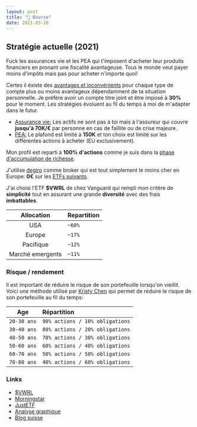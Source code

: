 ```yaml
---
layout: post
title: "💸 Bourse"
date: 2021-03-28
---
```


## Stratégie actuelle (2021)

Fuck les assurances vie et les PEA qui t'imposent d'acheter leur produits financiers en pronant une fiscalité avantageuse. Tous le monde veut payer moins d'impôts mais pas pour acheter n'importe quoi!

Certes il éxiste des [avantages et inconvénients](https://avenuedesinvestisseurs.fr/assurance-vie-ou-pea-que-choisir/#tableau-comparatif-assurance-vie-pea) pour chaque type de compte plus ou moins avantageux dépendamment de ta situation personnelle. Je préfère avoir un compte titre joint et être imposé à **30%** pour le moment. Les stratégies évoluent au fil du temps à moi de m'adapter dans le futur.

- [Assurance vie:](https://www.service-public.fr/particuliers/vosdroits/F15274) Les actifs ne sont pas à toi mais à l'assureur qui couvre **jusqu'à 70K/€** par personne en cas de faillite ou de crise majeure.
- [PEA:](https://www.service-public.fr/particuliers/vosdroits/F2385) Le plafond est limité à **150K** et ton choix est limité sur les différentes actions à acheter (EU exclusivement).

Mon profil est reparti à **100% d'actions** comme je suis dans la [phase d'accumulation de richesse](https://jlcollinsnh.com/2014/06/10/stocks-part-xxiii-selecting-your-asset-allocation/).

J'utilise [degiro](https://degiro.fr) comme broker qui est tout simplement le moins cher en Europe: **0€** sur les [ETFs suivants](https://www.degiro.fr/data/pdf/fr/S%C3%A9lection%20ETF%20gratuits.pdf).

J'ai choisi l'ETF **$VWRL** de chez Vanguard qui rempli mon critère de **simplicité** tout en assurant une grande **diversité** avec des frais **imbattables**.

|    Allocation    | Repartition |
| :--------------: | :---------- |
|       USA        | `~60%`      |
|      Europe      | `~17%`      |
|    Pacifique     | `~12%`      |
| Marché emergents | `~11%`      |

### Risque / rendement

Il est important de réduire le risque de son portefeuille lorsqu'on vieillit. Voici une méthode utilisé par [Kristy Chen](https://www.millennial-revolution.com) qui permet de réduire le risque de son portefeuille au fil du temps:

|     Age     | Répartition                     |
| :---------: | :------------------------------ |
| `20-30 ans` | `90% actions / 10% obligations` |
| `30-40 ans` | `80% actions / 20% obligations` |
| `40-50 ans` | `70% actions / 30% obligations` |
| `50-60 ans` | `60% actions / 40% obligations` |
| `60-70 ans` | `50% actions / 50% obligations` |
| `70-80 ans` | `40% actions / 60% obligations` |

### Links

- [$VWRL](https://www.vanguardfrance.fr/portal/instl/fr/fr/product.html#/fundDetail/etf/portId=9505/assetCode=equity/?overview)
- [Morningstar](https://www.morningstar.com/etfs/xlon/vwrl/performance)
- [JustETF](https://www.justetf.com/en/etf-profile.html?query=vanguard&groupField=none&sortField=fundSize&sortOrder=desc&from=search&isin=IE00B3RBWM25#overview)
- [Analyse graphique](https://stockcharts.com/h-sc/ui?s=VWRL.L)
- [Blog suisse](https://www.mustachianpost.com/fr/)
